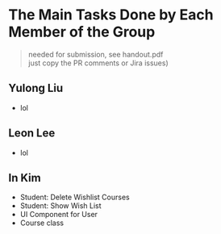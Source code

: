 # The Main Tasks Done by Each Member of the Group
> needed for submission, see handout.pdf<br>
> just copy the PR comments or Jira issues)

## Yulong Liu

- lol

## Leon Lee

- lol

## In Kim

- Student: Delete Wishlist Courses
- Student: Show Wish List
- UI Component for User
- Course class
